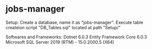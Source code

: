 # jobs-manager

Setup:
Create a database, name it as "jobs-manager".
Execute table createion script "DB_Tables.sql" located at path "Setup/"

Softwares and Frameworks:
Dotnet 6.0.3
Entity Framework Core 6.0.3
Microsoft SQL Server 2019 (RTM) - 15.0.2000.5 (X64)
